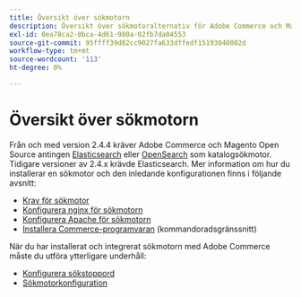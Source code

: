 ```yaml
---
title: Översikt över sökmotorn
description: Översikt över sökmotoralternativ för Adobe Commerce och Magento Open Source.
exl-id: 0ea78ca2-0bca-4d61-980a-02fb7da04553
source-git-commit: 95ffff39d82cc9027fa633dffedf15193040802d
workflow-type: tm+mt
source-wordcount: '113'
ht-degree: 0%

---
```


# Översikt över sökmotorn

Från och med version 2.4.4 kräver Adobe Commerce och Magento Open Source antingen [Elasticsearch] eller [OpenSearch] som katalogsökmotor. Tidigare versioner av 2.4.x krävde Elasticsearch. Mer information om hur du installerar en sökmotor och den inledande konfigurationen finns i följande avsnitt:

- [Krav för sökmotor](../../installation/prerequisites/search-engine/overview.md)
- [Konfigurera nginx för sökmotorn](../../installation/prerequisites/search-engine/configure-nginx.md)
- [Konfigurera Apache för sökmotorn](../../installation/prerequisites/search-engine/configure-apache.md)
- [Installera Commerce-programvaran](../../installation/composer.md) (kommandoradsgränssnitt)

När du har installerat och integrerat sökmotorn med Adobe Commerce måste du utföra ytterligare underhåll:

- [Konfigurera sökstoppord](search-stopwords.md)
- [Sökmotorkonfiguration](configure-search-engine.md)

<!-- Link Definitions -->

[Elasticsearch]: https://www.elastic.co
[OpenSearch]: https://opensearch.org/docs/latest/opensearch/install/index/
